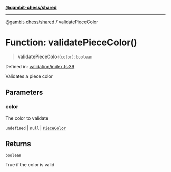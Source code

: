 [**@gambit-chess/shared**](../README.md)

***

[@gambit-chess/shared](../globals.md) / validatePieceColor

# Function: validatePieceColor()

> **validatePieceColor**(`color`): `boolean`

Defined in: [validation/index.ts:39](https://github.com/cango91/gambit-chess/blob/d79bd73a9b1359341cbe89b368f1eb5b66a60564/shared/src/validation/index.ts#L39)

Validates a piece color

## Parameters

### color

The color to validate

`undefined` | `null` | [`PieceColor`](../type-aliases/PieceColor.md)

## Returns

`boolean`

True if the color is valid

